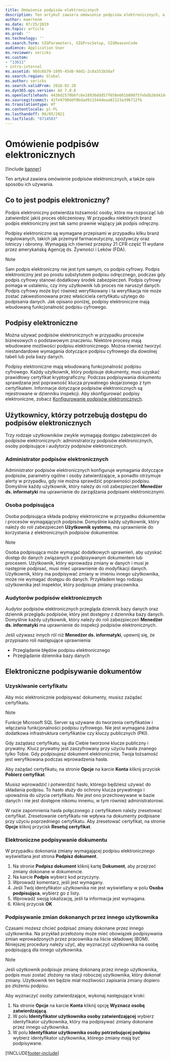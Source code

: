 ```yaml
---
title: Omówienie podpisów elektronicznych
description: Ten artykuł zawiera omówienie podpisów elektronicznych, a także opis sposobu ich używania.
author: maertenm
ms.date: 07/25/2019
ms.topic: article
ms.prod: ''
ms.technology: ''
ms.search.form: SIGParameters, SIGProcSetup, SIGReasonCode
audience: Application User
ms.reviewer: sericks
ms.custom:
- "13611"
- intro-internal
ms.assetid: 98dc6b79-1895-45d8-9dd1-2c8a351b58af
ms.search.region: Global
ms.author: sericks
ms.search.validFrom: 2016-02-28
ms.dyn365.ops.version: AX 7.0.0
ms.openlocfilehash: 4436d2570b6fc6e18936ddd57f658e601b08075febdb26d41d4bf80088ac99f7
ms.sourcegitcommit: 42fe9790ddf0bdad911544deaa82123a396712fb
ms.translationtype: HT
ms.contentlocale: pl-PL
ms.lasthandoff: 08/05/2021
ms.locfileid: "6714503"
---
```

# <a name="electronic-signatures-overview"></a>Omówienie podpisów elektronicznych

[!include [banner](../includes/banner.md)]

Ten artykuł zawiera omówienie podpisów elektronicznych, a także opis sposobu ich używania.

## <a name="what-is-an-electronic-signature"></a>Co to jest podpis elektroniczny?

Podpis elektroniczny potwierdza tożsamość osoby, która ma rozpocząć lub zatwierdzić jakiś proces obliczeniowy. W przypadku niektórych branż podpis elektroniczny jest tak samo prawnie wiążący jak podpis odręczny.

Podpisy elektroniczne są wymagane przepisami w przypadku kilku branż regulowanych, takich jak przemysł farmaceutyczny, spożywczy oraz lotniczy i obronny. Wymagają ich również przepisy 21 CFR część 11 wydane przez amerykańską Agencję ds. Żywności i Leków (FDA).

> [!NOTE]
> Sam podpis elektroniczny nie jest tym samym, co podpis cyfrowy. Podpis elektroniczny jest po prostu substytutem podpisu odręcznego, podczas gdy podpis cyfrowy stanowi dodatkowy środek zabezpieczeń. Podpis cyfrowy pomaga w ustaleniu, czy inny użytkownik lub proces nie naruszył danych. Podpis cyfrowy może być również weryfikowany i ta weryfikacja nie może zostać zakwestionowana przez właściciela certyfikatu użytego do podpisania danych. Jak opisano poniżej, podpisy elektroniczne mają wbudowaną funkcjonalność podpisu cyfrowego.

## <a name="electronic-signatures"></a>Podpisy elektroniczne

Można używać podpisów elektronicznych w przypadku procesów biznesowych o podstawowym znaczeniu. Niektóre procesy mają wbudowane możliwości podpisu elektronicznego. Można również tworzyć niestandardowe wymagania dotyczące podpisu cyfrowego dla dowolnej tabeli lub pola bazy danych.

Podpisy elektroniczne mają wbudowaną funkcjonalność podpisu cyfrowego. Każdy użytkownik, który podpisuje dokumenty, musi uzyskać prawidłowy certyfikat kryptograficzny. Podczas podpisywania dokumentu sprawdzana jest poprawność klucza prywatnego skojarzonego z tym certyfikatem. Informacje dotyczące podpisów elektronicznych są rejestrowane w dzienniku inspekcji. Aby skonfigurować podpisy elektroniczne, zobacz [Konfigurowanie podpisów elektronicznych](tasks/set-up-electronic-signatures.md).

## <a name="users-who-require-access-to-electronic-signatures"></a>Użytkownicy, którzy potrzebują dostępu do podpisów elektronicznych

Trzy rodzaje użytkowników zwykle wymagają dostępu zabezpieczeń do podpisów elektronicznych: administratorzy podpisów elektronicznych, osoby podpisujące i audytorzy podpisów elektronicznych.

### <a name="electronic-signature-administrator"></a>Administrator podpisów elektronicznych

Administrator podpisów elektronicznych konfiguruje wymagania dotyczące podpisów, parametry ogólne i osoby zatwierdzające, a ponadto otrzymuje alerty w przypadku, gdy nie można sprawdzić poprawności podpisu. Domyślnie każdy użytkownik, który należy do roli zabezpieczeń **Menedżer ds. informatyki** ma uprawnienie do zarządzania podpisami elektronicznymi.

### <a name="signer"></a>Osoba podpisująca

Osoba podpisująca składa podpisy elektroniczne w przypadku dokumentów i procesów wymagających podpisów. Domyślnie każdy użytkownik, który należy do roli zabezpieczeń **Użytkownik systemu**, ma uprawnienie do korzystania z elektronicznych podpisów dokumentów.

> [!NOTE]
> Osoba podpisująca może wymagać dodatkowych uprawnień, aby uzyskać dostęp do danych związanych z podpisywanym dokumentem lub procesem. Użytkownik, który wprowadza zmiany w danych i musi je następnie podpisać, musi mieć uprawnienie do modyfikacji danych. Użytkownik, który ma podpisywać zmiany w imieniu innego użytkownika, może nie wymagać dostępu do danych. Przykładem tego rodzaju użytkownika jest inspektor, który podpisuje zmiany pracownika.

### <a name="electronic-signature-auditor"></a>Audytorów podpisów elektronicznych

Audytor podpisów elektronicznych przegląda dziennik bazy danych oraz dziennik przeglądu podpisów, który jest dostępny z dziennika bazy danych. Domyślnie każdy użytkownik, który należy do roli zabezpieczeń **Menedżer ds. informatyki** ma uprawnienie do inspekcji podpisów elektronicznych.

Jeśli używasz innych ról niż **Menedżer ds. informatyki**, upewnij się, że przypisano roli następujące uprawnienia:

- Przeglądanie błędów podpisu elektronicznego
- Przeglądanie dziennika bazy danych

## <a name="signing-documents-electronically"></a>Elektroniczne podpisywanie dokumentów

### <a name="get-a-certificate"></a>Uzyskiwanie certyfikatu

Aby móc elektronicznie podpisywać dokumenty, musisz zażądać certyfikatu.

> [!NOTE]
> Funkcje Microsoft SQL Server są używane do tworzenia certyfikatów i włączania funkcjonalności podpisu cyfrowego. Nie jest wymagana żadna dodatkowa infrastruktura certyfikatów czy kluczy publicznych (PKI).

Gdy zażądasz certyfikatu, są dla Ciebie tworzone klucze publiczny i prywatny. Klucz prywatny jest zaszyfrowany przy użyciu hasła znanego tylko Tobie. Gdy podpisujesz dokument elektronicznie, Twoja tożsamość jest weryfikowana podczas wprowadzenia hasła.

Aby zażądać certyfikatu, na stronie **Opcje** na karcie **Konta** kliknij przycisk **Pobierz certyfikat**.

Musisz wprowadzić i potwierdzić hasło, którego będziesz używać do składania podpisu. To hasło służy do ochrony klucza prywatnego i upoważnia do użycia certyfikatu. Nie jest ono przechowywane w bazie danych i nie jest dostępne nikomu innemu, w tym również administratorowi.

W razie zapomnienia hasła połączonego z certyfikatem należy zresetować certyfikat. Zresetowanie certyfikatu nie wpływa na dokumenty podpisane przy użyciu poprzedniego certyfikatu. Aby zresetować certyfikat, na stronie **Opcje** kliknij przycisk **Resetuj certyfikat**.

### <a name="sign-a-document-electronically"></a>Elektroniczne podpisywanie dokumentu

W przypadku dokonania zmiany wymagającej podpisu elektronicznego wyświetlana jest strona **Podpisz dokument**.

1. Na stronie **Podpisz dokument** kliknij kartę **Dokument**, aby przejrzeć zmiany dokonane w dokumencie.
2. Na karcie **Podpis** wybierz kod przyczyny.
3. Wprowadź komentarz, jeśli jest wymagany.
4. Jeśli Twój identyfikator użytkownika nie jest wyświetlany w polu **Osoba podpisująca**, wybierz go z listy.
5. Wprowadź swoją lokalizację, jeśli ta informacja jest wymagana.
6. Kliknij przycisk **OK**

### <a name="sign-for-another-users-changes"></a>Podpisywanie zmian dokonanych przez innego użytkownika

Czasami możesz chcieć podpisać zmiany dokonane przez innego użytkownika. Na przykład przełożony może mieć obowiązek podpisywania zmian wprowadzonych przez pracownika na liście składowej (BOM). Niniejszej procedury należy użyć, aby wyznaczyć użytkownika na osobę podpisującą dla innego użytkownika.

> [!NOTE]
> Jeśli użytkownik podpisuje zmianę dokonaną przez innego użytkownika, podpis musi zostać złożony na stacji roboczej użytkownika, który dokonał zmiany. Użytkownik ten będzie miał możliwości zapisania zmiany dopiero po złożeniu podpisu.

Aby wyznaczyć osoby zatwierdzające, wykonaj następujące kroki:

1. Na stronie **Opcje** na karcie **Konta** kliknij opcję **Wyznacz osobę zatwierdzającą**.
2. W polu **Identyfikator użytkownika osoby zatwierdzającej** wybierz identyfikator użytkownika, który ma podpisywać zmiany dokonane przez innego użytkownika.
3. W polu **Identyfikator użytkownika osoby potrzebującej podpisu** wybierz identyfikator użytkownika, którego zmiany mają być podpisywane.


[!INCLUDE[footer-include](../../../includes/footer-banner.md)]